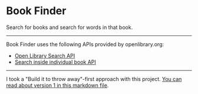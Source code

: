 # Book Finder

Search for books and search for words in that book.

---

Book Finder uses the following APIs provided by openlibrary.org:
* [Open Library Search API](https://openlibrary.org/dev/docs/api/search)
* [Search inside individual book API](https://openlibrary.org/dev/docs/api/search_inside)

---

I took a "Build it to throw away"-first approach with this project. [You can read about version 1 in this markdown file](./docs//version-1.md).

